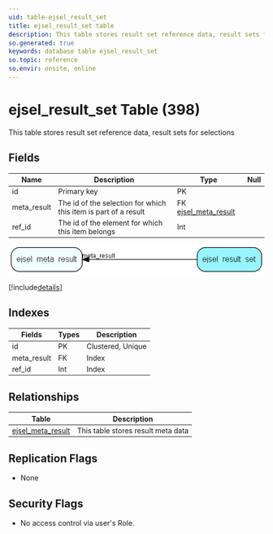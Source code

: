 ```yaml
---
uid: table-ejsel_result_set
title: ejsel_result_set table
description: This table stores result set reference data, result sets for selections
so.generated: true
keywords: database table ejsel_result_set
so.topic: reference
so.envir: onsite, online
---
```


# ejsel\_result\_set Table (398)

This table stores result set reference data, result sets for selections

## Fields

| Name | Description | Type | Null |
|------|-------------|------|:----:|
|id|Primary key|PK| |
|meta\_result|The id of the selection for which this item is part of a result|FK [ejsel_meta_result](ejsel-meta-result.md)| |
|ref\_id|The id of the element for which this item belongs|Int| |


![ejsel_result_set table relationship diagram](./media/ejsel_result_set.png)

[!include[details](./includes/ejsel-result-set.md)]

## Indexes

| Fields | Types | Description |
|--------|-------|-------------|
|id |PK |Clustered, Unique |
|meta\_result |FK |Index |
|ref\_id |Int |Index |

## Relationships

| Table|  Description |
|------|-------------|
|[ejsel\_meta\_result](ejsel-meta-result.md)  |This table stores result meta data |


## Replication Flags

* None

## Security Flags

* No access control via user's Role.

